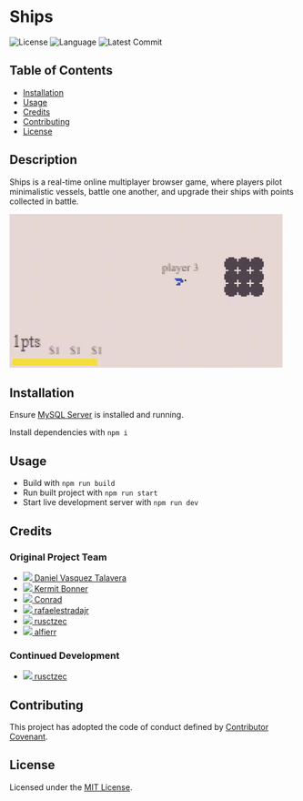 # Ships

![License](https://img.shields.io/github/license/rusctzec/ships) ![Language](https://img.shields.io/github/languages/top/rusctzec/ships) ![Latest Commit](https://img.shields.io/github/last-commit/rusctzec/ships)

## Table of Contents

- [Installation](#Installation)
- [Usage](#Usage)
- [Credits](#Credits)
- [Contributing](#Contributing)
- [License](#License)

## Description

Ships is a real-time online multiplayer browser game, where players pilot minimalistic vessels, battle one another, and upgrade their ships with points collected in battle.

[![Image that shows the project](https://raw.githubusercontent.com/rusctzec/ships/master/public/assets/images/demo.gif)](https://r-ships.herokuapp.com/)

## Installation

Ensure [MySQL Server](https://dev.mysql.com/downloads/mysql/) is installed and running.



Install dependencies with `npm i`

## Usage

* Build with `npm run build`
* Run built project with `npm run start`
* Start live development server with `npm run dev`

## Credits

### Original Project Team
* [<img src="https://avatars0.githubusercontent.com/u/22107830?v=4" width="50"/> Daniel Vasquez Talavera](https://github.com/DVasquez4155)
* [<img src="https://avatars0.githubusercontent.com/u/58020708?v=4" width="50"/> Kermit Bonner](https://github.com/krease23)
* [<img src="https://avatars0.githubusercontent.com/u/58347782?v=4" width="50"/> Conrad](https://github.com/ConradRodgers)
* [<img src="https://avatars3.githubusercontent.com/u/13290490?v=4" width="50"/> rafaelestradajr](https://github.com/rafaelestradajr)
* [<img src="https://avatars0.githubusercontent.com/u/55525550?v=4" width="50"/> rusctzec](https://github.com/rusctzec)
* [<img src="https://avatars1.githubusercontent.com/u/58712976?v=4" width="50"/> alfierr](https://github.com/alfierr)

### Continued Development

* [<img src="https://avatars0.githubusercontent.com/u/55525550?v=4" width="50"/> rusctzec](https://github.com/rusctzec)

## Contributing

This project has adopted the code of conduct defined by [Contributor Covenant](https://www.contributor-covenant.org/version/2/0/code_of_conduct/).

## License

Licensed under the [MIT License](https://choosealicense.com/licenses/mit/).
